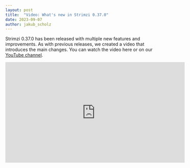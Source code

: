 ```yaml
---
layout: post
title:  "Video: What's new in Strimzi 0.37.0"
date: 2023-09-07
author: jakub_scholz
---
```


Strimzi 0.37.0 has been released with multiple new features and improvements.
As with previous releases, we created a video that introduces the main changes.
You can watch the video here or on our [YouTube channel](https://youtu.be/wUpO_pfdARw).

<!--more-->

<iframe width="560" height="315" src="https://www.youtube.com/embed/wUpO_pfdARw" frameborder="0" allow="accelerometer; autoplay; encrypted-media; gyroscope; picture-in-picture" allowfullscreen></iframe>
